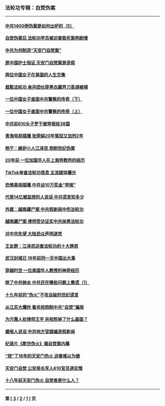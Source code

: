 ### 法轮功专辑：自焚伪案
---
#### [中共1400例伪案是如何出炉的（5）](../../pages/nf5562/n13226831.md?01090430) 
#### [自焚伪案后 法轮功学员被迫害致死案例剧增](../../pages/nf5562/n13190600.md?01090430) 
#### [中共为何制造“天安门自焚案”](../../pages/nf5562/n13183270.md?01090430) 
#### [原中国护士指证 天安门自焚案是造假](../../pages/nf5562/n13172289.md?01090430) 
#### [两位中国女子在美国的人生交集](../../pages/nf5562/n13156138.md?01090430) 
#### [栽赃法轮功 亲共团伙穿黑衣藏界刀高调被捕](../../pages/nf5562/n13073780.md?01090430) 
#### [一位中国女子直面中共警察的传奇（下）](../../pages/nf5562/n12989706.md?01090430) 
#### [一位中国女子直面中共警察的传奇（上）](../../pages/nf5562/n12985072.md?01090430) 
#### [中共前610头子罗干被举报给38国](../../pages/nf5562/n12975419.md?01090430) 
#### [青海电视插播 张荣娟20年冤狱又加刑2年](../../pages/nf5562/n12738166.md?01090430) 
#### [杨宁：嫉妒小人江泽民 炮制世纪伪案](../../pages/nf5562/n12724108.md?01090430) 
#### [20年前 一位加国华人在上海劳教所的经历](../../pages/nf5562/n12707932.md?01090430) 
#### [TikTok审查法轮功信息 主流媒体曝光](../../pages/nf5562/n12362336.md?01090430) 
#### [恐惧真相插播 中共设10万奖金“举报”](../../pages/nf5562/n12306396.md?01090430) 
#### [代表14亿被监控的人说话 中共谎言知多少](../../pages/nf5562/n12297484.md?01090430) 
#### [外媒：越南藏尸案 中共假新闻中伤法轮功](../../pages/nf5562/n12264411.md?01090430) 
#### [越南藏尸案 律师受访证实中共抹黑法轮功](../../pages/nf5562/n12261878.md?01090430) 
#### [对中共失望 大陆民众声明退党](../../pages/nf5562/n12187315.md?01090430) 
#### [王友群：江泽民迫害法轮功的十大罪恶](../../pages/nf5562/n12169074.md?01090430) 
#### [武汉封城日 19年前同一天中国出大事](../../pages/nf5562/n12150901.md?01090430) 
#### [穿越时空  一位美国华人教授的神奇经历](../../pages/nf5562/n12097460.md?01090430) 
#### [除了中共肺炎 中共还在哪些问题上撒谎（1）](../../pages/nf5562/n11955770.md?01090430) 
#### [十九年前的“伪火”不攻自破的世纪谎言](../../pages/nf5562/n11813238.md?01090430) 
#### [从江苏大爆炸 看央视炮制中共“自焚”骗局](../../pages/nf5562/n11140275.md?01090430) 
#### [为污蔑人权律师王宇 央视剪掉了什么画面？](../../pages/nf5562/n11130142.md?01090430) 
#### [聋哑人说话 中共地方官媒编造假新闻](../../pages/nf5562/n11006067.md?01090430) 
#### [纪录片《欺世伪火》揭自焚案内幕](../../pages/nf5562/n11002664.md?01090430) 
#### [“烧”了18年的天安门伪火 迫害难以为继](../../pages/nf5562/n10996660.md?01090430) 
#### [天安门自焚 公安局长军人610官员道实情](../../pages/nf5562/n10997098.md?01090430) 
#### [十八年前天安门伪火 自焚者是什么人？](../../pages/nf5562/n10996556.md?01090430) 

---
#### 第 [ [3](./3.md?01090430) / [2](./2.md?01090430) / [1](./1.md?01090430) ] 页
